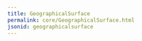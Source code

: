 ```yaml
---
title: GeographicalSurface
permalink: core/GeographicalSurface.html
jsonid: geographicalsurface
---
```

